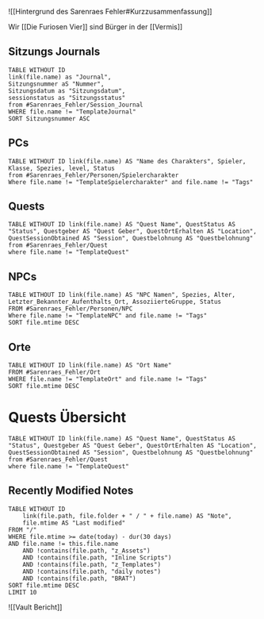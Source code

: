 ![[Hintergrund des Sarenraes Fehler#Kurzzusammenfassung]]


Wir [[Die Furiosen Vier]] sind Bürger in der [[Vermis]]


## Sitzungs Journals
```dataview
TABLE WITHOUT ID 
link(file.name) as "Journal",
Sitzungsnummer aS "Nummer",
Sitzungsdatum as "Sitzungsdatum",
sessionstatus as "Sitzungsstatus"
from #Sarenraes_Fehler/Session_Journal  
WHERE file.name != "TemplateJournal"
SORT Sitzungsnummer ASC

```
## PCs
```dataview  
TABLE WITHOUT ID link(file.name) AS "Name des Charakters", Spieler, Klasse, Spezies, level, Status 
from #Sarenraes_Fehler/Personen/Spielercharakter 
Where file.name != "TemplateSpielercharakter" and file.name != "Tags"
```
## Quests
```dataview
TABLE WITHOUT ID link(file.name) AS "Quest Name", QuestStatus AS "Status", Questgeber AS "Quest Geber", QuestOrtErhalten AS "Location", QuestSessionObtained AS "Session", Questbelohnung AS "Questbelohnung"
from #Sarenraes_Fehler/Quest 
where file.name != "TemplateQuest"
```
##  NPCs
```dataview  
TABLE WITHOUT ID link(file.name) AS "NPC Namen", Spezies, Alter, Letzter_Bekannter_Aufenthalts_Ort, AssoziierteGruppe, Status  
FROM #Sarenraes_Fehler/Personen/NPC 
Where file.name != "TemplateNPC" and file.name != "Tags"
SORT file.mtime DESC
```

##  Orte
```dataview  
TABLE WITHOUT ID link(file.name) AS "Ort Name" 
FROM #Sarenraes_Fehler/Ort 
WHERE file.name != "TemplateOrt" and file.name != "Tags"
SORT file.mtime DESC
```

# Quests Übersicht
```dataview
TABLE WITHOUT ID link(file.name) AS "Quest Name", QuestStatus AS "Status", Questgeber AS "Quest Geber", QuestOrtErhalten AS "Location", QuestSessionObtained AS "Session", Questbelohnung AS "Questbelohnung"
from #Sarenraes_Fehler/Quest 
where file.name != "TemplateQuest"
```


## Recently Modified Notes
```dataview
TABLE WITHOUT ID
    link(file.path, file.folder + " / " + file.name) AS "Note",
    file.mtime AS "Last modified"
FROM "/"
WHERE file.mtime >= date(today) - dur(30 days)
AND file.name != this.file.name
    AND !contains(file.path, "z_Assets")
    AND !contains(file.path, "Inline Scripts")
    AND !contains(file.path, "z_Templates")
    AND !contains(file.path, "daily notes")
    AND !contains(file.path, "BRAT")
SORT file.mtime DESC
LIMIT 10
```



![[Vault Bericht]]



